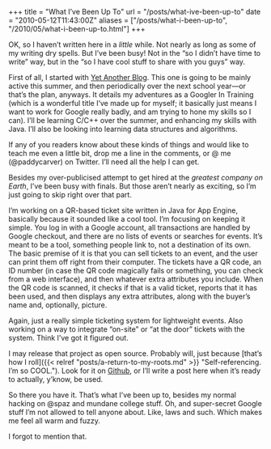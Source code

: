 +++
title = "What I’ve Been Up To"
url = "/posts/what-ive-been-up-to"
date = "2010-05-12T11:43:00Z"
aliases = ["/posts/what-i-been-up-to", "/2010/05/what-i-been-up-to.html"]
+++

OK, so I haven’t written here in a _little_ while. Not nearly as long as some of my writing dry spells. But I’ve been busy! Not in the “so I didn’t have time to write” way, but in the “so I have cool stuff to share with you guys” way.

First of all, I started with [Yet Another Blog](http://www.suchagit.com/ "I seem to accumulate these at an alarming pace..."). This one is going to be mainly active this summer, and then periodically over the next school year—or that’s the plan, anyways. It details my adventures as a Googler In Training (which is a wonderful title I’ve made up for myself; it basically just means I want to work for Google really badly, and am trying to hone my skills so I can). I’ll be learning C/C++ over the summer, and enhancing my skills with Java. I’ll also be looking into learning data structures and algorithms.

If any of you readers know about these kinds of things and would like to teach me even a little bit, drop me a line in the comments, or @ me (@paddycarver) on Twitter. I’ll need all the help I can get.

Besides my over-publicised attempt to get hired at the _greatest company on Earth_, I’ve been busy with finals. But those aren’t nearly as exciting, so I’m just going to skip right over that part.

I’m working on a QR-based ticket site written in Java for App Engine, basically because it sounded like a cool tool. I’m focusing on keeping it simple. You log in with a Google account, all transactions are handled by Google checkout, and there are no lists of events or searches for events. It’s meant to be a tool, something people link to, not a destination of its own. The basic premise of it is that you can sell tickets to an event, and the user can print them off right from their computer. The tickets have a QR code, an ID number (in case the QR code magically fails or something, you can check from a web interface), and then whatever extra attributes you include. When the QR code is scanned, it checks if that is a valid ticket, reports that it has been used, and then displays any extra attributes, along with the buyer’s name and, optionally, picture.

Again, just a really simple ticketing system for lightweight events. Also working on a way to integrate “on-site” or “at the door” tickets with the system. Think I’ve got it figured out.

I may release that project as open source. Probably will, just because [that’s how I roll]({{< relref "posts/a-return-to-my-roots.md" >}} "Self-referencing. I’m so COOL."). Look for it on [Github](http://www.github.com/paddycarver "Oh my god, a link I haven’t linked to before."), or I’ll write a post here when it’s ready to actually, y’know, be used.

So there you have it. That’s what I’ve been up to, besides my normal hacking on @spaz and mundane college stuff. Oh, and super-secret Google stuff I’m not allowed to tell anyone about. Like, laws and such. Which makes me feel all warm and fuzzy.

I forgot to mention that.
